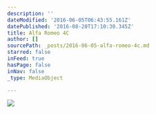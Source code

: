 ```yaml
---
description: ''
dateModified: '2016-06-05T06:43:55.161Z'
datePublished: '2016-08-20T17:10:30.345Z'
title: Alfa Romeo 4C
author: []
sourcePath: _posts/2016-06-05-alfa-romeo-4c.md
starred: false
inFeed: true
hasPage: false
inNav: false
_type: MediaObject

---
```

![](https://the-grid-user-content.s3-us-west-2.amazonaws.com/1a41cd1f-e049-444e-81b5-51d9e7c8027c.jpg)